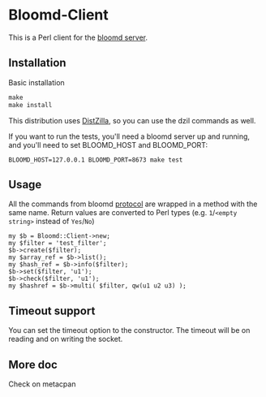 Bloomd-Client
=============

This is a Perl client for the [bloomd server](https://github.com/armon/bloomd).

Installation
------------

Basic installation

``` perl Makefile.PL
make
make install
```

This distribution uses [DistZilla](http://dzil.org/), so you can use the dzil commands as well.

If you want to run the tests, you'll need a bloomd server up and running, and
you'll need to set BLOOMD_HOST and BLOOMD_PORT:

```
BLOOMD_HOST=127.0.0.1 BLOOMD_PORT=8673 make test
```

Usage
-----

All the commands from bloomd
[protocol](https://github.com/armon/bloomd#protocol) are wrapped in a method
with the same name. Return values are converted to Perl types (e.g. `1`/`<empty
string>` instead of `Yes`/`No`)

``` use Bloomd::Client;
my $b = Bloomd::Client->new;
my $filter = 'test_filter';
$b->create($filter);
my $array_ref = $b->list();
my $hash_ref = $b->info($filter);
$b->set($filter, 'u1');
$b->check($filter, 'u1');
my $hashref = $b->multi( $filter, qw(u1 u2 u3) );
```

Timeout support
---------------

You can set the timeout option to the constructor. The timeout will be on
reading and on writing the socket.

More doc
--------

Check on metacpan
